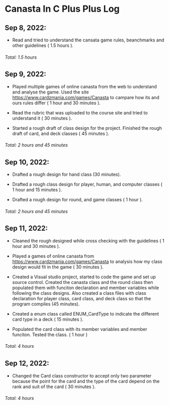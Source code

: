 # Canasta In C Plus Plus Log

## Sep 8, 2022:
- Read and tried to understand the cansata game rules, beanchmarks and other guidelines ( 1.5 hours ).

###### Total: 1.5 hours

## Sep 9, 2022:
- Played multiple games of online canasta from the web to understand and analyse the game.
	Used the site https://www.cardzmania.com/games/Canasta to campare how its and ours rules 
	differ ( 1 hour and 30 minutes ).

- Read the rubric that was uploaded to the course site and tried to understand it ( 30 minutes ).

- Started a rough draft of class design for the project. Finished the rough draft of card, and 
	deck classes ( 45 minutes ).

###### Total: 2 hours and 45 minutes

## Sep 10, 2022:
- Drafted a rough design for hand class (30 minutes).

- Drafted a rough class design for player, human, and computer classes ( 1 hour and 15 minutes ).

- Drafted a rough design for round, and game classes ( 1 hour ).

###### Total: 2 hours and 45 minutes

## Sep 11, 2022:
- Cleaned the rough designed while cross checking with the guidelines ( 1 hour and 30 minutes ).

- Played a games of online canasta from https://www.cardzmania.com/games/Canasta to analysis 
	how my class design would fit in the game ( 30 minutes ).

- Created a Visual studio project, started to code the game and set up source control. Created 
	the canasta class and the round class then populated them with funciton declaration and member 
	variables while following the class designs. Also created a class files with class declaration 
	for player class, card class, and deck class so that the program compiles (45 minutes).

- Created a enum class called ENUM_CardType to indicate the different card type in a deck ( 15 minutes ).

- Populated the card class with its member variables and member funciton. Tested the class. ( 1 hour )

###### Total: 4 hours

## Sep 12, 2022:

- Changed the Card class constructor to accept only two parameter because the point for the card 
	and the type of the card depend on the rank and suit of the card ( 30 minutes ).

###### Total: 4 hours
